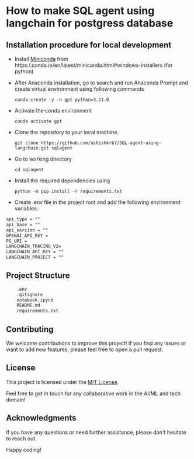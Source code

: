 # How to make SQL agent using langchain for postgress database

## Installation procedure for local development

- Install [Miniconda](https://repo.anaconda.com/miniconda/Miniconda3-py310_23.3.1-0-Windows-x86_64.exe) from https:/.conda.io/en/latest/miniconda.html#windows-installers (for python)

- After Anaconda installation, go to search and run Anaconda Prompt and create virtual environment using following commands

    `conda create -y -n gpt python=3.11.0`

- Activate the conda environment

    `conda activate gpt`
    
- Clone the repository to your local machine. 

    `git clone https://github.com/ashishkrb7/SQL-agent-using-langchain.git sqlagent` 

- Go to working directory

    `cd sqlagent`

- Install the required dependencies using 

    `python -m pip install -r requirements.txt`

- Create .env file in the project root and add the following environment variables:

```txt
api_type = ""
api_base = ""
api_version = ""
OPENAI_API_KEY = 
PG_URI = 
LANGCHAIN_TRACING_V2=
LANGCHAIN_API_KEY = ""
LANGCHAIN_PROJECT = ""
```

## Project Structure

```txt
    .env
    .gitignore
    notebook.ipynb
    README.md
    requirements.txt
```

## Contributing

We welcome contributions to improve this project! If you find any issues or want to add new features, please feel free to open a pull request.

## License

This project is licensed under the [MIT License](LICENSE).

Feel free to get in touch for any collaborative work in the AI/ML and tech domain!

## Acknowledgments

If you have any questions or need further assistance, please don't hesitate to reach out.

Happy coding!
